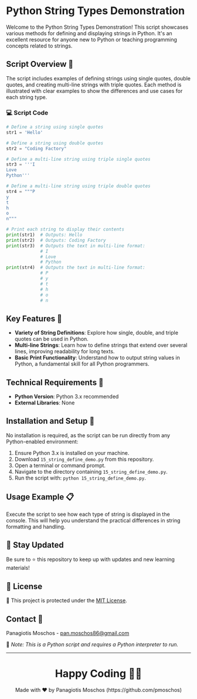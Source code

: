 # Python String Types Demonstration

Welcome to the Python String Types Demonstration! This script showcases various methods for defining and displaying strings in Python. It's an excellent resource for anyone new to Python or teaching programming concepts related to strings.

## Script Overview 📘

The script includes examples of defining strings using single quotes, double quotes, and creating multi-line strings with triple quotes. Each method is illustrated with clear examples to show the differences and use cases for each string type.

### :computer: Script Code

```python
# Define a string using single quotes
str1 = 'Hello'

# Define a string using double quotes
str2 = "Coding Factory"

# Define a multi-line string using triple single quotes
str3 = '''I
Love
Python'''

# Define a multi-line string using triple double quotes
str4 = """P
y
t
h
o
n"""

# Print each string to display their contents
print(str1)  # Outputs: Hello
print(str2)  # Outputs: Coding Factory
print(str3)  # Outputs the text in multi-line format:
             # I
             # Love
             # Python
print(str4)  # Outputs the text in multi-line format:
             # P
             # y
             # t
             # h
             # o
             # n
```

## Key Features 🌟

- **Variety of String Definitions**: Explore how single, double, and triple quotes can be used in Python.
- **Multi-line Strings**: Learn how to define strings that extend over several lines, improving readability for long texts.
- **Basic Print Functionality**: Understand how to output string values in Python, a fundamental skill for all Python programmers.

## Technical Requirements 🔧

- **Python Version**: Python 3.x recommended
- **External Libraries**: None

## Installation and Setup 🚀

No installation is required, as the script can be run directly from any Python-enabled environment:
1. Ensure Python 3.x is installed on your machine.
2. Download `15_string_define_demo.py` from this repository.
3. Open a terminal or command prompt.
4. Navigate to the directory containing `15_string_define_demo.py`.
5. Run the script with: `python 15_string_define_demo.py`.

## Usage Example 📋

Execute the script to see how each type of string is displayed in the console. This will help you understand the practical differences in string formatting and handling.

## 📢 Stay Updated
Be sure to ⭐ this repository to keep up with updates and new learning materials!

## 📄 License
🔐 This project is protected under the [MIT License](https://mit-license.org/).

## Contact 📧
Panagiotis Moschos - pan.moschos86@gmail.com

🔗 *Note: This is a Python script and requires a Python interpreter to run.*

---
<h1 align=center>Happy Coding 👨‍💻 </h1>

<p align="center">
  Made with ❤️ by Panagiotis Moschos (https://github.com/pmoschos)
</p>